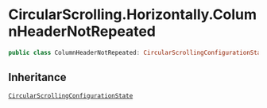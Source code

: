 # CircularScrolling.Horizontally.ColumnHeaderNotRepeated

``` swift
public class ColumnHeaderNotRepeated: CircularScrollingConfigurationState 
```

## Inheritance

[`CircularScrollingConfigurationState`](/CircularScrollingConfigurationState)
